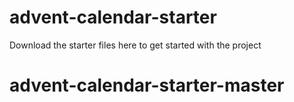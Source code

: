 # advent-calendar-starter
Download the starter files here to get started with the project
# advent-calendar-starter-master
